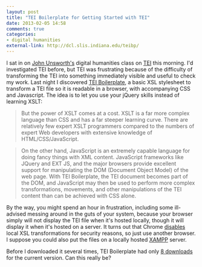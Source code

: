 ```yaml
---
layout: post
title: "TEI Boilerplate for Getting Started with TEI"
date: 2013-02-05 14:58
comments: true
categories: 
- digital humanities
external-link: http://dcl.slis.indiana.edu/teibp/
---
```


I sat in on [John Unsworth's][] digital humanities class on [TEI][] this
morning. I'd investigated TEI before, but TEI was frustrating because of
the difficulty of transforming the TEI into something immediately
visible and useful to check my work. Last night I discovered [TEI Boilerplate][], a basic XSL stylesheet to transform a TEI file so it is
readable in a browser, with accompanying CSS and Javascript. The idea is
to let you use your jQuery skills instead of learning XSLT:

> But the power of XSLT comes at a cost. XSLT is a far more complex
> language than CSS and has a far steeper learning curve. There are
> relatively few expert XSLT programmers compared to the numbers of
> expert Web developers with extensive knowledge of HTML/CSS/JavaScript.

> On the other hand, JavaScript is an extremely capable language for
> doing fancy things with XML content. JavaScript frameworks like JQuery
> and EXT JS, and the major browsers provide excellent support for
> manipulating the DOM (Document Object Model) of the web page. With TEI
> Boilerplate, the TEI document becomes part of the DOM, and JavaScript
> may then be used to perform more complex transformations, movements,
> and other manipulations of the TEI content than can be achieved with
> CSS alone.

By the way, you might spend an hour in frustration, including some
ill-advised messing around in the guts of your system, because your
browser simply will not display the TEI file when it's hosted locally,
though it will display it when it's hosted on a server. It turns out
that Chrome [disables][] local XSL transformations for security reasons,
so just use another browser. I suppose you could also put the files on a
locally hosted [XAMPP][] server.

Before I downloaded it several times, TEI Boilerplate had only [8
downloads][] for the current version. Can this really be?

  [John Unsworth's]: https://twitter.com/unsworth
  [TEI]: http://www.tei-c.org/index.xml
  [TEI Boilerplate]: http://dcl.slis.indiana.edu/teibp/
  [disables]: http://stackoverflow.com/a/6251757
  [XAMPP]: http://www.apachefriends.org/en/xampp.html
  [8 downloads]: http://sourceforge.net/projects/teiboilerplate/files/
